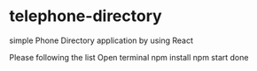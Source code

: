 # telephone-directory
simple Phone Directory application by using React

Please following the list
Open terminal 
npm install
npm start
done
